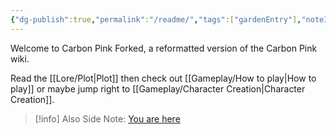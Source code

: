 ```yaml
---
{"dg-publish":true,"permalink":"/readme/","tags":["gardenEntry"],"noteIcon":"","updated":"2025-04-12T15:18:11.664-07:00"}
---
```


Welcome to Carbon Pink Forked, a reformatted version of the Carbon Pink wiki.

Read the [[Lore/Plot\|Plot]] then check out [[Gameplay/How to play\|How to play]] or maybe jump right to [[Gameplay/Character Creation\|Character Creation]].

> [!info] Also Side Note:
> [You are here](https://carbon-pink-forked-vercel.vercel.app/)